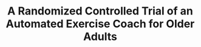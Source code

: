 ---
name: "A Randomized Controlled Trial Of An"
title: "A Randomized Controlled Trial of an Automated Exercise Coach for Older Adults"
project: null
event: "Journal of the American Geriatrics Society, 61:1676-1683"
authors:
- name: "Bickmore, T."
- name: "Silliman, R."
- name: "Nelson, K."
- name: "Cheng, D."
- name: "Winter, M."
- name: "Henaulat, L."
- name: "Paasche-Orlow, M."
year: 2013
resources: null
external_url: null
draft: false 
headless: true
---